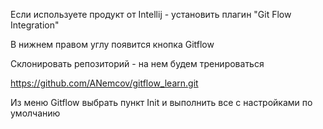 Если используете продукт от Intellij - установить плагин "Git Flow Integration"

В нижнем правом углу появится кнопка Gitflow

Склонировать репозиторий - на нем будем тренироваться

https://github.com/ANemcov/gitflow_learn.git

Из меню Gitflow выбрать пункт Init и выполнить все с настройками по умолчанию